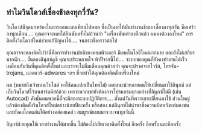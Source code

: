 



<h2>ทำไมวินโดวส์เชื่องช้าลงทุกวี่วัน?</h2>

วินโดวส์มีจุดบกพร่องในการออกแบบเพียบไปหมด ซึ่งเป็นผลให้มันทำงานช้าลง เซื่องลงทุกวัน ซึมเศร้าลงทุกเดือน.... คุณอาจจะเคยได้ยินนับครั้งไม่ถ้วนว่า "เครื่องมันเต่าลงอีกแล้ว ผมคงต้องลงใหม่" การติดตั้งวินโดวส์ใหม่ช่วยแก้ปัญหาได้.... จนกระทั่งคราวต่อไป

คุณอาจจะหลงคิดไปว่านี่คือการทำงานปกติของคอมพิวเตอร์ มีเทคโนโลยีใหม่มากมาย และยังไม่เสถียรมากนัก.... งั้นลองลินุกซ์ดูซิ คุณจะประหลาดใจ ห้าปีจากนี้ไป.... ระบบของคุณก็ยังคงทำงานได้เร็วเหมือนกับวันที่คุณติดตั้งใหม่ และเราจะไม่ลืมเตือนคุณด้วยว่า คุณจะปราศจากไวรัส, โทรจัน-trojans, แอดแวร์-adwares ฯลฯ ที่จะทำให้คุณต้องติดตั้งเครื่องใหม่

ผม (หมายถึงเจ้าของเว็บไซต์ หาใช่คนแปลเป็นไทยไม่) เคยแนะนำหลายคนให้เปลี่ยนมาใช้ลินุกซ์ แต่เก็บวินโดวส์ไว้บนฮาร์ดดิสก์ด้วย เพราะพวกเขายังต้องการโปรแกรมบางอย่างที่ลินุกซ์ไม่มี (เช่น Autocad) ดังนั้นคนพวกนี้ก็จะมีสองระบบปฏิบัติการ.... ตั้งแต่วันที่พวกเขาเปลี่ยนมาใช้ ส่วนใหญ่แล้วต้องติดตั้งวินโดวส์ใหม่อย่างน้อยปีละครั้ง หรือสอง แต่ลินุกซ์ไม่นำพาซึ่งความผิดหวังแก่ผองชน และยังคงโลดแล่นได้อย่างคล่องแคล่ว สมบูรณ์แบบมาจวบจนทุกวันนี้

ลินุกซ์ช่วยคุณใช้เวลาทำงานได้มากขึ้น ไม่ต้องไปเสียเวลาติดตั้งใหม่ อีกครั้ง อีกครั้ง และอีกครั้ง





